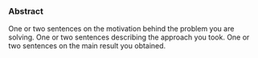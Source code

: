 ### Abstract

One or two sentences on the motivation behind the problem you are solving. One or two sentences describing the approach you took. One or two sentences on the main result you obtained.